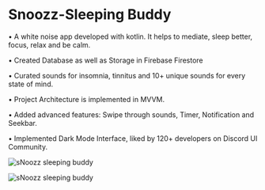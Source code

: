 #                           Snoozz-Sleeping Buddy

•	A white noise app developed with kotlin. It helps to mediate, sleep better, focus, relax and be calm.


•	Created Database as well as Storage in Firebase Firestore

•	Curated sounds for insomnia, tinnitus and 10+ unique sounds for every state of mind.

•	 Project Architecture is implemented in MVVM.

•	Added advanced features: Swipe through sounds, Timer, Notification and Seekbar.

•	Implemented Dark Mode Interface, liked by 120+ developers on Discord UI Community.


![sNoozz sleeping buddy](https://user-images.githubusercontent.com/72141924/182041467-e5c950d4-9418-465b-8ef8-5f6ac2c8646e.jpg)







![sNoozz sleeping buddy](https://user-images.githubusercontent.com/72141924/183751573-301b8bb0-27a2-4183-9452-96bcef00eb51.gif)
